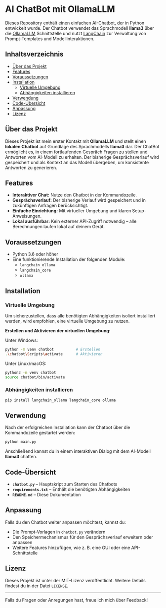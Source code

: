 # AI ChatBot mit OllamaLLM

Dieses Repository enthält einen einfachen AI-Chatbot, der in Python entwickelt wurde. Der Chatbot verwendet das Sprachmodell **llama3** über die [OllamaLLM](https://github.com/ollama/ollama-python) Schnittstelle und nutzt [LangChain](https://github.com/hwchase17/langchain) zur Verwaltung von Prompt-Templates und Modellinteraktionen.

## Inhaltsverzeichnis

- [Über das Projekt](#über-das-projekt)
- [Features](#features)
- [Voraussetzungen](#voraussetzungen)
- [Installation](#installation)
  - [Virtuelle Umgebung](#virtuelle-umgebung)
  - [Abhängigkeiten installieren](#abhängigkeiten-installieren)
- [Verwendung](#verwendung)
- [Code-Übersicht](#code-übersicht)
- [Anpassung](#anpassung)
- [Lizenz](#lizenz)

## Über das Projekt

Dieses Projekt ist mein erster Kontakt mit **OllamaLLM** und stellt einen **lokalen Chatbot** auf Grundlage des Sprachmodells **llama3** dar. Der ChatBot ermöglicht es, in einem fortlaufenden Gespräch Fragen zu stellen und Antworten vom AI-Modell zu erhalten. Der bisherige Gesprächsverlauf wird gespeichert und als Kontext an das Modell übergeben, um konsistente Antworten zu generieren.

## Features

- **Interaktiver Chat:** Nutze den Chatbot in der Kommandozeile.
- **Gesprächsverlauf:** Der bisherige Verlauf wird gespeichert und in zukünftigen Anfragen berücksichtigt.
- **Einfache Einrichtung:** Mit virtueller Umgebung und klaren Setup-Anweisungen.
- **Lokal ausführbar:** Kein externer API-Zugriff notwendig – alle Berechnungen laufen lokal auf deinem Gerät.

## Voraussetzungen

- Python 3.6 oder höher
- Eine funktionierende Installation der folgenden Module:
  - `langchain_ollama`
  - `langchain_core`
  - `ollama`

## Installation

### Virtuelle Umgebung

Um sicherzustellen, dass alle benötigten Abhängigkeiten isoliert installiert werden, wird empfohlen, eine virtuelle Umgebung zu nutzen.

**Erstellen und Aktivieren der virtuellen Umgebung:**

Unter Windows:
```bash
python -m venv chatbot          # Erstellen
.\chatbot\Scripts\activate      # Aktivieren
```

Unter Linux/macOS:
```bash
python3 -m venv chatbot
source chatbot/bin/activate
```

### Abhängigkeiten installieren

```bash
pip install langchain_ollama langchain_core ollama
```

## Verwendung

Nach der erfolgreichen Installation kann der Chatbot über die Kommandozeile gestartet werden:

```bash
python main.py
```

Anschließend kannst du in einem interaktiven Dialog mit dem AI-Modell **llama3** chatten.

## Code-Übersicht

- **`chatbot.py`** – Hauptskript zum Starten des Chatbots
- **`requirements.txt`** – Enthält die benötigten Abhängigkeiten
- **`README.md`** – Diese Dokumentation

## Anpassung

Falls du den Chatbot weiter anpassen möchtest, kannst du:
- Die Prompt-Vorlagen in `chatbot.py` verändern
- Den Speichermechanismus für den Gesprächsverlauf erweitern oder anpassen
- Weitere Features hinzufügen, wie z. B. eine GUI oder eine API-Schnittstelle

## Lizenz

Dieses Projekt ist unter der MIT-Lizenz veröffentlicht. Weitere Details findest du in der Datei `LICENSE`.

---

Falls du Fragen oder Anregungen hast, freue ich mich über Feedback!

